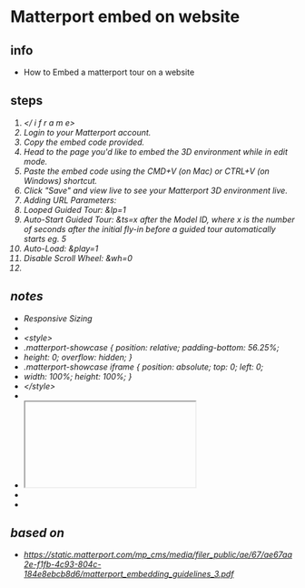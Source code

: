 # Matterport embed on website  

## info  
* How to Embed a matterport tour on a website

## steps  
1. <i f r a m e allow="xr-spatial-tracking" allowfullscreen="" frameborder="0" height="500" src="https://my.matterport.com/show/?m=xxx" width="100%"></ i f r a m e>
2. Login to your Matterport account.
3. Copy the embed code provided.
4. Head to the page you'd like to embed the 3D environment while in edit mode.
5. Paste the embed code using the CMD+V (on Mac) or CTRL+V (on Windows) shortcut.
6. Click "Save" and view live to see your Matterport 3D environment live.
7. Adding URL Parameters:
8. Looped Guided Tour:  &lp=1
9. Auto-Start Guided Tour: &ts=x after the Model ID, where x is the number of seconds after the initial fly-in before a guided tour automatically starts eg. 5
10. Auto-Load:  &play=1
11. Disable Scroll Wheel: &wh=0
12. 

## notes  
*  Responsive Sizing
* 
* &lt;style&gt;
* .matterport-showcase { position: relative; padding-bottom: 56.25%;
* height: 0; overflow: hidden; }
* .matterport-showcase iframe { position: absolute; top: 0; left: 0;
* width: 100%; height: 100%; }
* &lt;/style&gt;
* <div class=’matterport-showcase’>
*  <iframe width=”853” height=”480”
* src=”https://my.matterport.com/show/? m=xxxxxxxxxxx” frameborder=”0”
* allowfullscreen></iframe>
* </div>
* </pre>

## based on  
*  https://static.matterport.com/mp_cms/media/filer_public/ae/67/ae67aa2e-f1fb-4c93-804c-184e8ebcb8d6/matterport_embedding_guidelines_3.pdf

